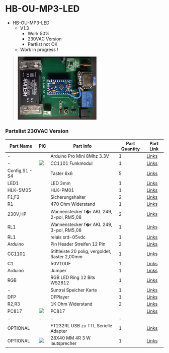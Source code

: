 # HB-OU-MP3-LED

+ HB-OU-MP3-LED
	+ V1.3
		* Work 50%
		* 230VAC Version
		* Partlist not OK
	+ Work in progress !
>![](https://github.com/Backkevin/My_Homematic_Project/blob/master/HB-OU-MP3-LED/IMAGE/Default.jpg)

### Partslist 230VAC Version
                    
  Part Name   |      PIC      |   Part Info   | Part Quantity |   Part Link 
------------- | ------------- | ------------- | ------------- | -------------
-|<img src="">|Arduino Pro Mini 8Mhz 3.3V|1|[Links](https://de.aliexpress.com/item/32863952987.html?spm=a2g0s.9042311.0.0.27424c4d2YDzey)
-|<img src="https://ae01.alicdn.com/kf/HTB1ItkdaMFY.1VjSZFqq6ydbXXaq/CC1101-Drahtlose-Modul-Fern-bertragung-Antenne-868MHZ-SPI-Interface-Low-Power-M115-F-r-FSK-GFSK.jpg_50x50.jpg">|CC1101 Funkmodul|1|[Links](https://de.aliexpress.com/item/32924239954.html?spm=a2g0s.9042311.0.0.27424c4dO9ofu2)
Config,S1 - S4|<img src="">|Taster 6x6|5|[Links](https://de.aliexpress.com/item/32912263133.html?spm=a2g0s.9042311.0.0.2cb44c4dtuowdv)
LED1|<img src="">|LED 3mm|1|[Links](https://de.aliexpress.com/item/32844298998.html?spm=a2g0s.9042311.0.0.27424c4dBW9kvr)
HLK-5M05|<img src="">|HLK-PM01|1|[Links](https://de.aliexpress.com/item/32705471039.html?spm=a2g0s.9042311.0.0.2cb44c4dtuowdv)
F1,F2|<img src="">|Sicherungshalter|2|[Links](https://de.aliexpress.com/item/32817849786.html?spm=a2g0o.productlist.0.0.260073beDSkClD&algo_pvid=51b52a6f-dc94-4152-9721-98bffea40076&algo_expid=51b52a6f-dc94-4152-9721-98bffea40076-1&btsid=c94e558f-368d-470b-a49c-61c69230d3d9&ws_ab_test=searchweb0_0,searchweb201602_2,searchweb201603_52)
R1|<img src="">|470 Ohm Widerstand|1|[Links]()
230V,HP|<img src="">|Wannenstecker f�r AKL 249, 2-pol, RM5,08|2|[Links](https://www.reichelt.de/wannenstecker-fuer-akl-249-2-pol-rm5-08-akl-230-02-p36701.html?)
RL1|<img src="">|Wannenstecker f�r AKL 249, 3-pol, RM5,08|1|[Links](https://www.reichelt.de/wannenstecker-fuer-akl-249-3-pol-rm5-08-akl-230-03-p36702.html?)
RL1|<img src="">|relais srd-05vdc|1|[Links](https://de.aliexpress.com/item/32695798177.html?spm=a2g0o.productlist.0.0.46db7659cuB4fB&algo_pvid=f16bd12e)
Arduino|<img src="">|Pin Header Streifen 12 Pin|2|[Links](https://de.aliexpress.com/item/32904918519.html?spm=a2g0s.9042311.0.0.27424c4dCsKCBi)
CC1101|<img src="">|Stiftleiste 20 polig, vergoldet, Raster 2,00mm|1|[Links](https://secure.reichelt.com/lu/de/stiftleiste-20-pol-vergoldet-bkl-10120400-p235635.html?)
C1|<img src="">|50V10UF|1|[Links](https://de.aliexpress.com/item/32741687066.html?spm=a2g0o.productlist.0.0.4d225216N68Cr1&algo_pvid=dbcb75f4-e623-4355-8aa4-ccd3a7b65d32&algo_expid=dbcb75f4-e623-4355-8aa4-ccd3a7b65d32-3&btsid=a9b8176e-1372-45d7-a781-8d3fc9fab8e5&ws_ab_test=searchweb0_0,searchweb201602_2,searchweb201603_52)
Arduino|<img src="">|Jumper|1|[Links](https://de.aliexpress.com/item/32873263301.html?spm=a2g0o.productlist.0.0.18ea263dluRsmQ&algo_pvid=b495ebad-e4de-4809-a086-8143c1f9f12b&algo_expid=b495ebad-e4de-4809-a086-8143c1f9f12b-2&btsid=53bb7c29-6fd7-4471-b8c4-bc2766b36d10&ws_ab_test=searchweb0_0,searchweb201602_2,searchweb201603_52)
RGB|<img src="">|RGB LED Ring 12 Bits WS2812|1|[Links](https://de.aliexpress.com/item/32668049892.html?spm=a2g0s.9042311.0.0.27424c4dPLs0SQ)
-|<img src="">|Suntrsi Speicher Karte|1|[Links](https://de.aliexpress.com/item/32476650172.html?spm=a2g0s.9042311.0.0.27424c4dDN5KsB)
DFP|<img src="">|DFPlayer|1|[Links](https://de.aliexpress.com/item/32750446150.html?spm=a2g0s.9042311.0.0.5daf4c4dPxve55)
R2,R3|<img src="">|1K Ohm Widerstand|2|[Links]()
PC817|<img src="https://ae01.alicdn.com/kf/HTB1n7SYh3ZC2uNjSZFnq6yxZpXa1/50-st-cke-PC817-EL817-817-817C-FL817C-PS817C-DIP-Optokoppler.jpg_50x50.jpg">|PC817||[Links](https://de.aliexpress.com/item/32835155712.html?spm=a2g0s.9042311.0.0.27424c4dyoIvyA)
-|-|-|-
OPTIONAL|<img src="">|FT232RL USB zu TTL Serielle Adapter|1|[Links](https://de.aliexpress.com/item/32846166237.html?spm=a2g0s.9042311.0.0.27424c4dQGznlY)
OPTIONAL|<img src="https://ae01.alicdn.com/kf/HTB1nclzfXkoBKNjSZFEq6zrEVXaf/30-40-MM-28X40-MM-4R-3-W-lautsprecher-summer.jpg_50x50.jpg">|28X40 MM 4R 3 W lautsprecher|1|[Links]()
